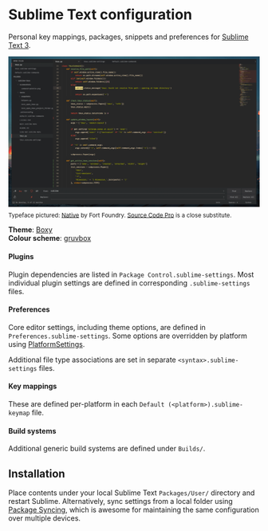 # Sublime Text configuration

Personal key mappings, packages, snippets and preferences for [Sublime Text 3](http://www.sublimetext.com/).

![Open file in customised editor with expanded find panel](./screenshot.png)
<sub>Typeface pictured: [Native](https://fortfoundry.com/products/native) by Fort Foundry. [Source Code Pro](https://fonts.google.com/specimen/Source+Code+Pro) is a close substitute.</sub>

**Theme**: [Boxy](https://packagecontrol.io/packages/Boxy%20Theme)  
**Colour scheme**: [gruvbox](https://github.com/morhetz/gruvbox)

#### Plugins

Plugin dependencies are listed in `Package Control.sublime-settings`. Most individual plugin settings are defined in corresponding `.sublime-settings` files.

#### Preferences

Core editor settings, including theme options, are defined in `Preferences.sublime-settings`. Some options are overridden by platform using [PlatformSettings](https://packagecontrol.io/packages/PlatformSettings).

Additional file type associations are set in separate `<syntax>.sublime-settings` files.

#### Key mappings

These are defined per-platform in each `Default (<platform>).sublime-keymap` file.

#### Build systems

Additional generic build systems are defined under `Builds/`.

## Installation

Place contents under your local Sublime Text `Packages/User/` directory and restart Sublime. Alternatively, sync settings from a local folder using [Package Syncing](https://packagecontrol.io/packages/Package%20Syncing), which is awesome for maintaining the same configuration over multiple devices.
